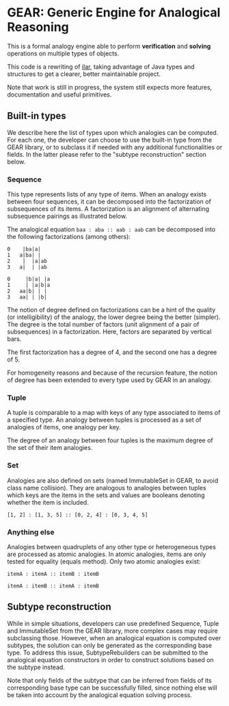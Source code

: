 # GEAR: Generic Engine for Analogical Reasoning
This is a formal analogy engine able to perform **verification** and **solving** operations on multiple types of objects.

This code is a rewriting of [ilar](https://github.com/vletard/analogy-lua), taking advantage of Java types and structures to get a clearer, better maintainable project.

Note that work is still in progress, the system still expects more features, documentation and useful primitives.

## Built-in types

We describe here the list of types upon which analogies can be computed.
For each one, the developer can choose to use the built-in type from the GEAR library,
or to subclass it if needed with any additional functionalities or fields.
In the latter please refer to the "subtype reconstruction" section below.

### Sequence
This type represents lists of any type of items.
When an analogy exists between four sequences, it can be decomposed into the factorization of subsequences of its items.
A factorization is an alignment of alternating subsequence pairings as illustrated below.

The analogical equation `baa : aba :: aab : aab` can be decomposed into the following factorizations (among others):

    0    |ba|a|  
    1   a|ba| |  
    2    |  |a|ab
    3   a|  | |ab
    
    0     |b|a| |a
    1     | |a|b|a
    2   aa|b| | | 
    3   aa| | |b| 

The notion of degree defined on factorizations can be a hint of the quality (or intelligibility) of the analogy, the lower degree being the better (simpler).
The degree is the total number of factors (unit alignment of a pair of subsequences) in a factorization.
Here, factors are separated by vertical bars.

The first factorization has a degree of 4, and the second one has a degree of 5.

For homogeneity reasons and because of the recursion feature, the notion of degree has been extended to every type used by GEAR in an analogy.

### Tuple

A tuple is comparable to a map with keys of any type associated to items of a specified type.
An analogy between tuples is processed as a set of analogies of items, one analogy per key.

The degree of an analogy between four tuples is the maximum degree of the set of their item analogies.

### Set

Analogies are also defined on sets (named ImmutableSet in GEAR, to avoid class name collision). 
They are analogous to analogies between tuples which keys are the items in the sets and values are booleans denoting whether the item is included.

    [1, 2] : [1, 3, 5] :: [0, 2, 4] : [0, 3, 4, 5]

### Anything else

Analogies between quadruplets of any other type or heterogeneous types are processed as atomic analogies.
In atomic analogies, items are only tested for equality (equals method).
Only two atomic analogies exist:

    itemA : itemA :: itemB : itemB
    
    itemA : itemB :: itemA : itemB

## Subtype reconstruction

While in simple situations, developers can use predefined Sequence, Tuple and ImmutableSet from the GEAR library,
more complex cases may require subclassing those.
However, when an analogical equation is computed over subtypes, the solution can only be generated as the corresponding base type.
To address this issue, SubtypeRebuilders can be submitted to the analogical equation constructors in order to construct solutions
based on the subtype instead.

Note that only fields of the subtype that can be inferred from fields of its corresponding base type can be successfully filled,
since nothing else will be taken into account by the analogical equation solving process.

